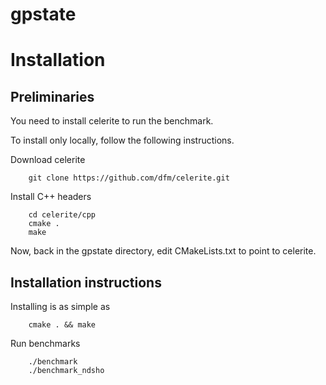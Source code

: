 # gpstate

Installation
=============

Preliminaries
---------------

You need to install celerite to run the benchmark.

To install only locally, follow the following instructions.

Download celerite

        git clone https://github.com/dfm/celerite.git

Install C++ headers

        cd celerite/cpp
        cmake .
        make

Now, back in the gpstate directory,
edit CMakeLists.txt to point to celerite.

Installation instructions
--------------------------

Installing is as simple as 
        
        cmake . && make

Run benchmarks

        ./benchmark
        ./benchmark_ndsho
